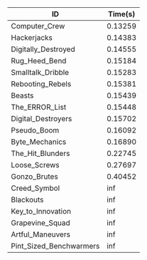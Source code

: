 |ID|Time(s)|
|-|-|
|Computer_Crew|0.13259|
|Hackerjacks|0.14383|
|Digitally_Destroyed|0.14555|
|Rug_Heed_Bend|0.15184|
|Smalltalk_Dribble|0.15283|
|Rebooting_Rebels|0.15381|
|Beasts|0.15439|
|The_ERROR_List|0.15448|
|Digital_Destroyers|0.15702|
|Pseudo_Boom|0.16092|
|Byte_Mechanics|0.16890|
|The_Hit_Blunders|0.22745|
|Loose_Screws|0.27697|
|Gonzo_Brutes|0.40452|
|Creed_Symbol|inf|
|Blackouts|inf|
|Key_to_Innovation|inf|
|Grapevine_Squad|inf|
|Artful_Maneuvers|inf|
|Pint_Sized_Benchwarmers|inf|
